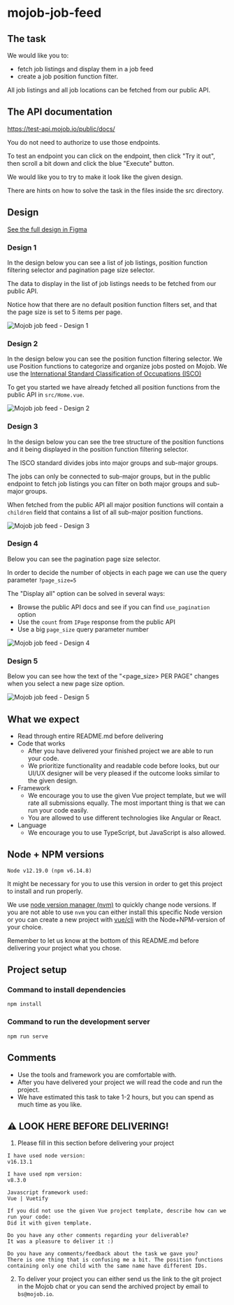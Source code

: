 # mojob-job-feed

## The task

We would like you to:
* fetch job listings and display them in a job feed
* create a job position function filter.

All job listings and all job locations can be fetched from our public API.

## The API documentation
https://test-api.mojob.io/public/docs/

You do not need to authorize to use those endpoints.

To test an endpoint you can click on the endpoint, then click "Try it out", then scroll a bit down and click the blue "Execute" button.

We would like you to try to make it look like the given design.

There are hints on how to solve the task in the files inside the src directory.

## Design

[See the full design in Figma](https://www.figma.com/file/kGJR8Mrvsh8uHnniHr22bs/Mojob-s-tree-structure-testing?node-id=0%3A1)

### Design 1

In the design below you can see a list of job listings, position function filtering 
selector and pagination page size selector. 

The data to display in the list of job listings needs to be fetched from our public API.

Notice how that there are no default position function filters set, and that the page size
is set to 5 items per page.

![Mojob job feed - Design 1](documentation/1.png)

### Design 2

In the design below you can see the position function filtering selector.
We use Position functions to categorize and organize jobs posted on Mojob.
We use the [International Standard Classification of Occupations (ISCO)](https://en.wikipedia.org/wiki/International_Standard_Classification_of_Occupations)

To get you started we have already fetched all position functions from the public API
in `src/Home.vue`.

![Mojob job feed - Design 2](documentation/2.png)

### Design 3

In the design below you can see the tree structure of the position functions and it
being displayed in the position function filtering selector.

The ISCO standard divides jobs into major groups and sub-major groups.

The jobs can only be connected to sub-major groups, but in the public endpoint to
fetch job listings you can filter on both major groups and sub-major groups.

When fetched from the public API all major position functions will 
contain a `children` field that contains a list  of all sub-major position functions.

![Mojob job feed - Design 3](documentation/3.png)

### Design 4

Below you can see the pagination page size selector.

In order to decide the number of objects in each page we can use the query parameter
`?page_size=5`

The "Display all" option can be solved in several ways:
* Browse the public API docs and see if you can find `use_pagination` option
* Use the `count` from `IPage` response from the public API
* Use a big `page_size` query parameter number

![Mojob job feed - Design 4](documentation/4.png)

### Design 5

Below you can see how the text of the "<page_size> PER PAGE" changes when you select a 
new page size option.

![Mojob job feed - Design 5](documentation/5.png)



## What we expect

* Read through entire README.md before delivering
* Code that works
  - After you have delivered your finished project we are able to run your code.
  - We prioritize functionality and readable code before looks, but our UI/UX designer will be very pleased if the outcome looks similar to the given design.
* Framework
  - We encourage you to use the given Vue project template, but we will rate all submissions equally. The most important thing is that we can run your code easily.
  - You are allowed to use different technologies like Angular or React.
* Language
  - We encourage you to use TypeScript, but JavaScript is also allowed.

## Node + NPM versions
```
Node v12.19.0 (npm v6.14.8)
```

It might be necessary for you to use this version in order to get
this project to install and run properly.

We use [node version manager (nvm)](https://github.com/nvm-sh/nvm) to quickly change node versions. If you are not able to use `nvm` you can either install this specific Node version or you can create a new project with [vue/cli](https://cli.vuejs.org/guide/creating-a-project.html#vue-create) with the Node+NPM-version of your choice.

Remember to let us know at the bottom of this README.md before delivering your project what you chose.

## Project setup

### Command to install dependencies
```
npm install
```
### Command to run the development server
```
npm run serve
```

## Comments

* Use the tools and framework you are comfortable with. 
* After you have delivered your project we will read the code and run the project. 
* We have estimated this task to take 1-2 hours, but you can spend as much time as you like.

## ⚠️ LOOK HERE BEFORE DELIVERING!
1. Please fill in this section before delivering your project

```
I have used node version:
v16.13.1

I have used npm version:
v8.3.0

Javascript framework used:
Vue | Vuetify

If you did not use the given Vue project template, describe how can we run your code:
Did it with given template.

Do you have any other comments regarding your deliverable?
It was a pleasure to deliver it :)

Do you have any comments/feedback about the task we gave you?
There is one thing that is confusing me a bit. The position functions containing only one child with the same name have different IDs.
```

2. To deliver your project you can either send us the link to the git project in the Mojob chat or you can send the archived project by email to `bs@mojob.io`.
